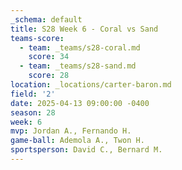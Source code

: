 ```yaml
---
_schema: default
title: S28 Week 6 - Coral vs Sand
teams-score:
  - team: _teams/s28-coral.md
    score: 34
  - team: _teams/s28-sand.md
    score: 28
location: _locations/carter-baron.md
field: '2'
date: 2025-04-13 09:00:00 -0400
season: 28
week: 6
mvp: Jordan A., Fernando H.
game-ball: Ademola A., Twon H.
sportsperson: David C., Bernard M.
---
```

